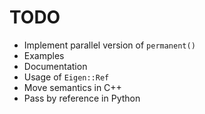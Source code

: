 # TODO
* Implement parallel version of `permanent()`
* Examples
* Documentation
* Usage of `Eigen::Ref`
* Move semantics in C++
* Pass by reference in Python

